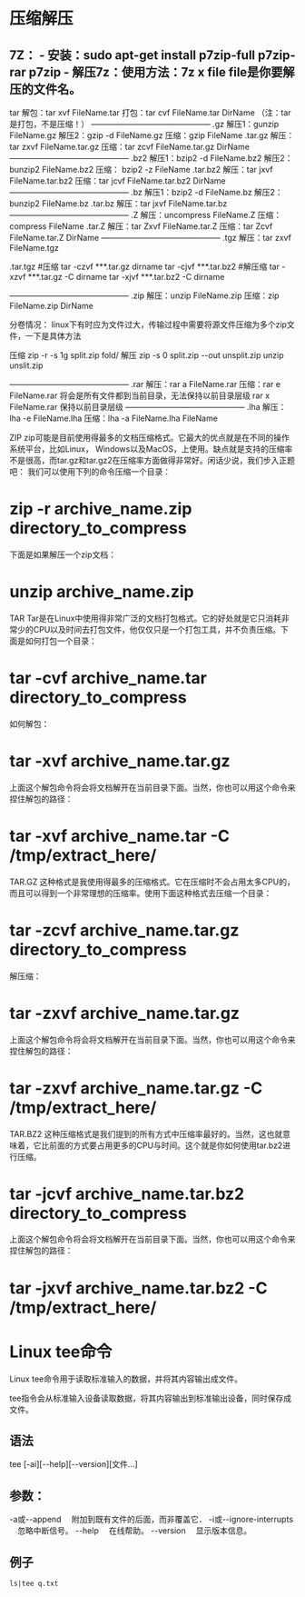 # 压缩解压
7Z：
	- 安装：sudo apt-get install p7zip-full p7zip-rar p7zip
	- 解压7z：使用方法：7z x file file是你要解压的文件名。
-----------------------------------------------------------------------------------------------------------
tar
解包：tar xvf FileName.tar
打包：tar cvf FileName.tar DirName
（注：tar是打包，不是压缩！）
———————————————
.gz
解压1：gunzip FileName.gz
解压2：gzip -d FileName.gz
压缩：gzip FileName
.tar.gz
解压：tar zxvf FileName.tar.gz
压缩：tar zcvf FileName.tar.gz DirName
———————————————
.bz2
解压1：bzip2 -d FileName.bz2
解压2：bunzip2 FileName.bz2
压缩： bzip2 -z FileName
.tar.bz2
解压：tar jxvf FileName.tar.bz2
压缩：tar jcvf FileName.tar.bz2 DirName
———————————————
.bz
解压1：bzip2 -d FileName.bz
解压2：bunzip2 FileName.bz
.tar.bz
解压：tar jxvf FileName.tar.bz
———————————————
.Z
解压：uncompress FileName.Z
压缩：compress FileName
.tar.Z
解压：tar Zxvf FileName.tar.Z
压缩：tar Zcvf FileName.tar.Z DirName
———————————————
.tgz
解压：tar zxvf FileName.tgz

.tar.tgz
#压缩
tar -czvf ***.tar.gz dirname
tar -cjvf ***.tar.bz2 
#解压缩
tar -xzvf ***.tar.gz -C dirname
tar -xjvf ***.tar.bz2 -C dirname

———————————————
.zip
解压：unzip FileName.zip
压缩：zip FileName.zip DirName

分卷情况：
linux下有时应为文件过大，传输过程中需要将源文件压缩为多个zip文件，一下是具体方法

压缩
zip -r -s 1g split.zip fold/
解压
zip -s 0 split.zip --out unsplit.zip
unzip unslit.zip

———————————————
.rar
解压：rar a FileName.rar
压缩：rar e FileName.rar  将会是所有文件都到当前目录，无法保持以前目录层级
         rar x FileName.rar 保持以前目录层级
———————————————
.lha
解压：lha -e FileName.lha
压缩：lha -a FileName.lha FileName

 

ZIP
zip可能是目前使用得最多的文档压缩格式。它最大的优点就是在不同的操作系统平台，比如Linux， Windows以及MacOS，上使用。缺点就是支持的压缩率不是很高，而tar.gz和tar.gz2在压缩率方面做得非常好。闲话少说，我们步入正题吧：
我们可以使用下列的命令压缩一个目录：
# zip -r archive_name.zip directory_to_compress

下面是如果解压一个zip文档：
# unzip archive_name.zip

TAR
Tar是在Linux中使用得非常广泛的文档打包格式。它的好处就是它只消耗非常少的CPU以及时间去打包文件，他仅仅只是一个打包工具，并不负责压缩。下面是如何打包一个目录：
# tar -cvf archive_name.tar directory_to_compress

如何解包：
# tar -xvf archive_name.tar.gz

上面这个解包命令将会将文档解开在当前目录下面。当然，你也可以用这个命令来捏住解包的路径：
# tar -xvf archive_name.tar -C /tmp/extract_here/

TAR.GZ
这种格式是我使用得最多的压缩格式。它在压缩时不会占用太多CPU的，而且可以得到一个非常理想的压缩率。使用下面这种格式去压缩一个目录：
# tar -zcvf archive_name.tar.gz directory_to_compress

解压缩：
# tar -zxvf archive_name.tar.gz

上面这个解包命令将会将文档解开在当前目录下面。当然，你也可以用这个命令来捏住解包的路径：
# tar -zxvf archive_name.tar.gz -C /tmp/extract_here/

TAR.BZ2
这种压缩格式是我们提到的所有方式中压缩率最好的。当然，这也就意味着，它比前面的方式要占用更多的CPU与时间。这个就是你如何使用tar.bz2进行压缩。
# tar -jcvf archive_name.tar.bz2 directory_to_compress

上面这个解包命令将会将文档解开在当前目录下面。当然，你也可以用这个命令来捏住解包的路径：
# tar -jxvf archive_name.tar.bz2 -C /tmp/extract_here/



# Linux tee命令
Linux tee命令用于读取标准输入的数据，并将其内容输出成文件。

tee指令会从标准输入设备读取数据，将其内容输出到标准输出设备，同时保存成文件。

## 语法
tee [-ai][--help][--version][文件...]

## 参数：
-a或--append 　附加到既有文件的后面，而非覆盖它．
-i或--ignore-interrupts 　忽略中断信号。
--help 　在线帮助。
--version 　显示版本信息。

## 例子
```shell
ls|tee q.txt
```